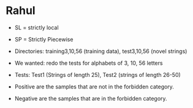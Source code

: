 # Rahul

* SL = strictly local
* SP = Strictly Piecewise

* Directories: training3,10,56 (training data), test3,10,56 (novel strings)

* We wanted: redo the tests for alphabets of 3, 10, 56 letters

* Tests: Test1 (Strings of length 25), Test2 (strings of length 26-50)

* Positive are the samples that are not in the forbidden category.

* Negative are the samples that are in the forbidden category.

